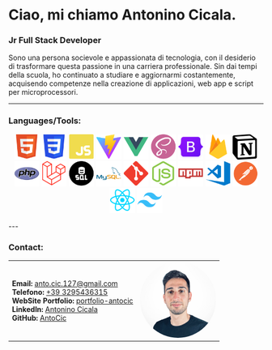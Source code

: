 # Ciao, mi chiamo Antonino Cicala.
### Jr Full Stack Developer

Sono una persona socievole e appassionata di tecnologia, con il desiderio di trasformare questa passione in una carriera professionale. Sin dai tempi della scuola, ho continuato a studiare e aggiornarmi costantemente, acquisendo competenze nella creazione di applicazioni, web app e script per microprocessori.

---

### Languages/Tools:
<p align="center">
  <img src="./img/skills/html.svg" alt="HTML" width="50" height="50"/>
  <img src="./img/skills/css.svg" alt="CSS" width="50" height="50"/>
  <img src="./img/skills/javascript.svg" alt="JavaScript" width="50" height="50"/>
  <img src="./img/skills/vite.svg" alt="vite" width="50" height="50"/>
  <img src="./img/skills/vue.svg" alt="vue" width="50" height="50"/>
  <img src="./img/skills/sass.svg" alt="Sass" width="50" height="50"/>
  <img src="./img/skills/bootstrap.svg" alt="Bootstrap" width="50" height="50"/>
  <img src="./img/skills/firebase.svg" alt="firebase" width="50" height="50"/>
  <img src="./img/skills/notion.svg" alt="notion" width="50" height="50"/>
  <img src="./img/skills/php.svg" alt="php" width="50" height="50"/>
  <img src="./img/skills/laravel.svg" alt="laravel" width="50" height="50"/>
  <img src="./img/skills/sql.svg" alt="sql" width="50" height="50"/>
  <img src="./img/skills/mysql.svg" alt="mysql" width="50" height="50"/>
  <img src="./img/skills/git.svg" alt="Git" width="50" height="50"/>
  <img src="./img/skills/node.svg" alt="node" width="50" height="50"/>
  <img src="./img/skills/npm.svg" alt="npm" width="50" height="50"/>
  <img src="./img/skills/vscode.svg" alt="vscode" width="50" height="50"/>
  <img src="./img/skills/postman.svg" alt="postman" width="50" height="50"/>
  <img src="./img/skills/react.svg" alt="React" width="50" height="50"/>
  <img src="./img/skills/tailwind.svg" alt="Node.js" width="50" height="50"/>
</p>
---

### Contact:
<table style="width:100%">
  <tr>
    <td>
      <strong>Email:</strong> <a href="mailto:anto.cic.127@gmail.com">anto.cic.127@gmail.com</a> <br>
      <strong>Telefono:</strong> <a href="tel:+39 3295436315">+39 3295436315</a><br>
      <strong>WebSite Portfolio:</strong> <a href="https://portfolio-antocic.netlify.app/">portfolio-antocic</a> <br>
      <strong>LinkedIn:</strong> <a href="https://www.linkedin.com/in/Antonino-Cicala">Antonino Cicala</a> <br>
      <strong>GitHub:</strong> <a href="https://github.com/AntoCic">AntoCic</a>
    </td>
    <td>
      <img src="./img/foto_profilo.png" alt="Antonino Cicala" width="150" height="150" style="border-radius:50%;"/>
    </td>
  </tr>
</table>